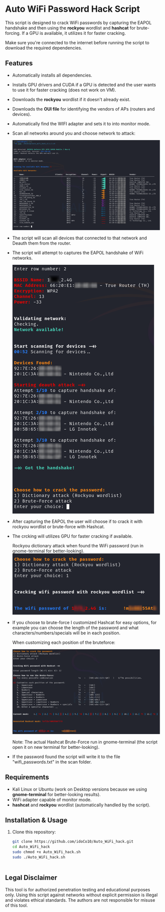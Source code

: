 # Auto WiFi Password Hack Script

This script is designed to crack WiFi passwords by capturing the EAPOL handshake and then using the **rockyou** wordlist and **hashcat** for brute-forcing. 
If a GPU is available, it utilizes it for faster cracking.

Make sure you're connected to the internet before running the script to download the required dependencies.

## Features
- Automatically installs all dependencies.
- Installs GPU drivers and CUDA if a GPU is detected and the user wants to use it for faster cracking (does not work on VM).
- Downloads the **rockyou** wordlist if it doesn't already exist.
- Downloads the **OUI file** for identifying the vendors of APs (routers and devices).
- Automatically find the WIFI adapter and sets it to into monitor mode.
- Scan all networks around you and choose network to attack:
  
    ![Scan](assets/scan.png)
  
- The script will scan all devices that connected to that network and Deauth them from the router.
- The script will attempt to captures the EAPOL handshake of WiFi networks.

    ![Deauth](assets/Deauth.png)
  
- After capturing the EAPOL the user will choose if to crack it with rockyou wordlist or brute-force with Hashcat.
- The crcking will utilizes GPU for faster cracking if available.

    Rockyou dictionary attack when found the WiFi password (run in gnome-terminal for better-looking).
    ![rockyou](assets/rockyou_cracked.png)
  
- If you choose to brute-force I customized Hashcat for easy options, for example you can choose the length of the password and what characters/numbers/specials will be in each position.

    When customizing each position of the bruteforce:

    ![hash4](assets/hashcat4.png)

    Note: The actual Hashcat Brute-Force run in gnome-terminal (the script open it on new terminal for better-looking).
  
- If the password found the script will write it to the file "wifi_passwords.txt" in the scan folder.


## Requirements
- Kali Linux or Ubuntu (work on Desktop versions because we using **gnome-terminal** for better-looking results).
- WiFi adapter capable of monitor mode.
- **hashcat** and **rockyou** wordlist (automatically handled by the script).

## Installation & Usage
1. Clone this repository:
   ```bash
   git clone https://github.com/idoCo10/Auto_WiFi_hack.git
   cd Auto_WiFi_hack
   sudo chmod +x Auto_WiFi_hack.sh
   sudo ./Auto_WiFi_hack.sh



## Legal Disclaimer
This tool is for authorized penetration testing and educational purposes only.
Using this script against networks without explicit permission is illegal and violates ethical standards.
The authors are not responsible for misuse of this tool.
